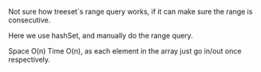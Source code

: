 

Not sure how treeset`s range query works, if it can make sure the range is consecutive.

Here we use hashSet, and manually do the range query.

Space O(n) Time O(n), as each element in the array just go in/out once respectively.


